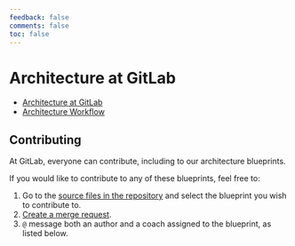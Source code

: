 ```yaml
---
feedback: false
comments: false
toc: false
---
```


# Architecture at GitLab

- [Architecture at GitLab](https://about.gitlab.com/handbook/engineering/architecture/)
- [Architecture Workflow](https://about.gitlab.com/handbook/engineering/architecture/workflow/)

## Contributing

At GitLab, everyone can contribute, including to our architecture blueprints.

If you would like to contribute to any of these blueprints, feel free to:

1. Go to the [source files in the repository](https://gitlab.com/gitlab-org/gitlab/tree/master/doc/architecture/blueprints)
   and select the blueprint you wish to contribute to.
1. [Create a merge request](../development/contributing/merge_request_workflow.md).
1. `@` message both an author and a coach assigned to the blueprint, as listed below.
